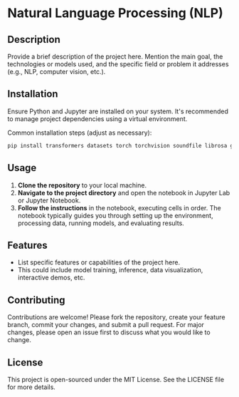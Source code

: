 
# Natural Language Processing (NLP)

## Description
Provide a brief description of the project here. Mention the main goal, the technologies or models used, and the specific field or problem it addresses (e.g., NLP, computer vision, etc.).

## Installation

Ensure Python and Jupyter are installed on your system. It's recommended to manage project dependencies using a virtual environment.

Common installation steps (adjust as necessary):
```bash
pip install transformers datasets torch torchvision soundfile librosa gradio
```

## Usage

1. **Clone the repository** to your local machine.
2. **Navigate to the project directory** and open the notebook in Jupyter Lab or Jupyter Notebook.
3. **Follow the instructions** in the notebook, executing cells in order. The notebook typically guides you through setting up the environment, processing data, running models, and evaluating results.

## Features

- List specific features or capabilities of the project here.
- This could include model training, inference, data visualization, interactive demos, etc.

## Contributing

Contributions are welcome! Please fork the repository, create your feature branch, commit your changes, and submit a pull request. For major changes, please open an issue first to discuss what you would like to change.

## License

This project is open-sourced under the MIT License. See the LICENSE file for more details.

